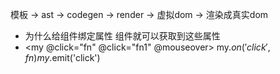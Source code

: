 模板 -> ast -> codegen -> render -> 虚拟dom -> 渲染成真实dom

- 为什么给组件绑定属性 组件就可以获取到这些属性 <my a=1 b=2>
- <my @click="fn" @click="fn1" @mouseover>  my.$on('click',fn)  my.$emit('click')




